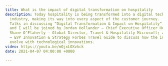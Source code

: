 ```yaml
---
title: What is the impact of digital transformation on hospitality
description: Today hospitality is being transformed into a digital technology-enabled
  industry, making its way into every aspect of the customer journey.  This week Hospitality
  Talks in discussing “Digital Transformation & Impact on Hospitality”. Sam-Erik Ruttmann
  and I will be joined by Jordan Hollander – Chief Executive Officer HotelTechReport.com;
  Shane O’Flaherty – Global Director, Travel & Hospitality Microsoft; and Stuart Greif
  – EVP Innovation & Strategy Forbes Travel Guide to discuss how the industry will
  evolve with technological innovations.
video: https://youtu.be/mQjxLOXvhck
date: 2021-04-07 04:00:00 +0000

---
```

